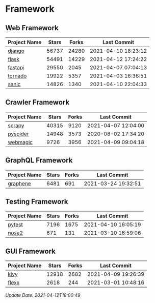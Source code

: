 # Framework

## Web Framework
| Project Name | Stars | Forks | Last Commit |
| ------------ | ----- | ----- | ----------- |
| [django](https://github.com/django/django) | 56737 | 24280 | 2021-04-10 18:23:12 |
| [flask](https://github.com/pallets/flask) | 54491 | 14229 | 2021-04-12 17:24:22 |
| [fastapi](https://github.com/tiangolo/fastapi) | 29550 | 2045 | 2021-04-07 07:04:13 |
| [tornado](https://github.com/tornadoweb/tornado) | 19922 | 5357 | 2021-04-03 16:36:51 |
| [sanic](https://github.com/sanic-org/sanic) | 14826 | 1340 | 2021-04-10 22:04:33 |

## Crawler Framework
| Project Name | Stars | Forks | Last Commit |
| ------------ | ----- | ----- | ----------- |
| [scrapy](https://github.com/scrapy/scrapy) | 40315 | 9120 | 2021-04-07 12:04:00 |
| [pyspider](https://github.com/binux/pyspider) | 14948 | 3573 | 2020-08-02 17:34:20 |
| [webmagic](https://github.com/code4craft/webmagic) | 9726 | 3956 | 2021-04-09 09:04:18 |

## GraphQL Framework
| Project Name | Stars | Forks | Last Commit |
| ------------ | ----- | ----- | ----------- |
| [graphene](https://github.com/graphql-python/graphene) | 6481 | 691 | 2021-03-24 19:32:51 |

## Testing Framework
| Project Name | Stars | Forks | Last Commit |
| ------------ | ----- | ----- | ----------- |
| [pytest](https://github.com/pytest-dev/pytest) | 7196 | 1675 | 2021-04-10 16:05:19 |
| [nose2](https://github.com/nose-devs/nose2) | 671 | 131 | 2021-03-10 16:59:06 |

## GUI Framework
| Project Name | Stars | Forks | Last Commit |
| ------------ | ----- | ----- | ----------- |
| [kivy](https://github.com/kivy/kivy) | 12918 | 2682 | 2021-04-09 19:26:39 |
| [flexx](https://github.com/flexxui/flexx) | 2618 | 244 | 2021-03-01 10:48:16 |

*Update Date: 2021-04-12T18:00:49*